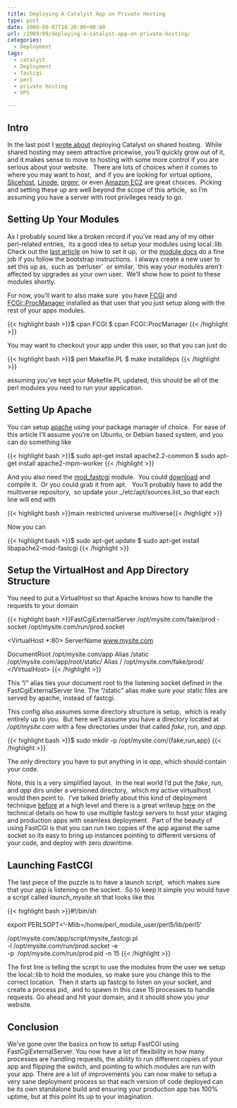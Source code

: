 ```yaml
---
title: Deploying A Catalyst App on Private Hosting
type: post
date: 2009-09-07T18:26:06+00:00
url: /2009/09/deploying-a-catalyst-app-on-private-hosting/
categories:
  - Deployment
tags:
  - catalyst
  - Deployment
  - fastcgi
  - perl
  - private hosting
  - VPS

---
```

## Intro

In the last post I <a title="deploying catalyst on shared hosting" href="http://blog.johngoulah.com/2009/08/deploying-catalyst-shared-hosting/" target="_blank">wrote about</a> deploying Catalyst on shared hosting.  While shared hosting may seem attractive pricewise, you&#8217;ll quickly grow out of it, and it makes sense to move to hosting with some more control if you are serious about your website.   There are lots of choices when it comes to where you may want to host,  and if you are looking for virtual options, <a title="slicehost" href="http://www.slicehost.com/" target="_blank">Slicehost</a>, <a title="linode" href="http://www.linode.com/" target="_blank">Linode</a>, <a title="prgmr" href="http://prgmr.com/xen/" target="_blank">prgmr</a>, or even <a title="ec2" href="http://aws.amazon.com/ec2/" target="_blank">Amazon EC2</a> are great choices.  Picking and setting these up are well beyond the scope of this article,  so I&#8217;m assuming you have a server with root privileges ready to go.

## Setting Up Your Modules

As I probably sound like a broken record if you&#8217;ve read any of my other perl-related entries,  its a good idea to setup your modules using local::lib.  Check out the <a title="catalyst-shared-hosting-deployment" href="http://blog.johngoulah.com/2009/08/deploying-catalyst-shared-hosting/" target="_blank">last article</a> on how to set it up,  or the <a title="local::lib docs" href="http://search.cpan.org/~apeiron/local-lib-1.004007/lib/local/lib.pm" target="_blank">module docs</a> do a fine job if you follow the bootstrap instructions.  I always create a new user to set this up as,  such as &#8216;perluser&#8217;  or similar,  this way your modules aren&#8217;t affected by upgrades as your own user.  We&#8217;ll show how to point to these modules shortly.

For now, you&#8217;ll want to also make sure  you have <a title="FCGI" href="http://search.cpan.org/~skimo/FCGI-0.67/FCGI.PL" target="_blank">FCGI</a> and <a title="fcgi::procmanager" href="http://search.cpan.org/~gbjk/FCGI-ProcManager-0.19/ProcManager.pm" target="_blank">FCGI::ProcManager</a> installed as that user that you just setup along with the rest of your apps modules.

{{< highlight bash >}}$ cpan FCGI
$ cpan FCGI::ProcManager
{{< /highlight >}}

You may want to checkout your app under this user, so that you can just do 

{{< highlight bash >}}$ perl Makefile.PL
$ make installdeps
{{< /highlight >}}

assuming you&#8217;ve kept your Makefile.PL updated, this should be all of the perl modules you need to run your application.

## Setting Up Apache

You can setup <a title="apache" href="http://httpd.apache.org/" target="_blank">apache</a> using your package manager of choice.  For ease of this article I&#8217;ll assume you&#8217;re on Ubuntu, or Debian based system, and you can do something like

{{< highlight bash >}}$ sudo apt-get install apache2.2-common
$ sudo apt-get install apache2-mpm-worker
{{< /highlight >}}

And you also need the <a title="mod_fastcgi" href="http://www.fastcgi.com/mod_fastcgi/docs/mod_fastcgi.html" target="_blank">mod_fastcgi</a> module.  You could <a title="download fastcgi" href="http://www.fastcgi.com/dist/" target="_blank">download</a> and compile it.  Or you could grab it from apt.   You&#8217;ll probably have to add the multiverse repository,  so update your _/etc/apt/sources.list_so that each line will end with

{{< highlight bash >}}main restricted universe multiverse{{< /highlight >}}

Now you can

{{< highlight bash >}}$ sudo apt-get update
$ sudo apt-get install libapache2-mod-fastcgi
{{< /highlight >}}

## Setup the VirtualHost and App Directory Structure

You need to put a VirtualHost so that Apache knows how to handle the requests to your domain

{{< highlight bash >}}FastCgiExternalServer /opt/mysite.com/fake/prod -socket /opt/mysite.com/run/prod.socket

&lt;VirtualHost *:80&gt;
ServerName www.mysite.com

DocumentRoot /opt/mysite.com/app
Alias /static /opt/mysite.com/app/root/static/
Alias / /opt/mysite.com/fake/prod/
&lt;/VirtualHost&gt;
{{< /highlight >}}

This &#8220;/&#8221; alias ties your document root to the listening socket defined in the FastCgiExternalServer line. The &#8220;/static&#8221; alias make sure your static files are served by apache, instead of fastcgi. 

This config also assumes some directory structure is setup,  which is really entirely up to you.  But here we&#8217;ll assume you have a directory located at _/opt/mysite.com_ with a few directories under that called _fake_, _run_, and _app_.

{{< highlight bash >}}$ sudo mkdir -p /opt/mysite.com/{fake,run,app}
{{< /highlight >}}

The only directory you have to put anything in is _app_, which should contain your code.

Note, this is a very simplified layout.  In the real world I&#8217;d put the _fake_, _run_, and _app_ dirs under a versioned directory,  which my active virtualhost would then point to.  I&#8217;ve talked briefly about this kind of deployment technique <a title="deployment techniques" href="http://blog.johngoulah.com/2009/03/code-deployment-techniques/" target="_blank">before</a> at a high level and there is a great writeup <a href="http://use.perl.org/firehose.pl?op=view&id=3641" target="_blank">here</a> on the technical details on how to use multiple fastcgi servers to host your staging and production apps with seamless deployment.  Part of the beauty of using FastCGI is that you can run two copies of the app against the same socket so its easy to bring up instances pointing to different versions of your code, and deploy with zero downtime.

## Launching FastCGI

The last piece of the puzzle is to have a launch script,  which makes sure that your app is listening on the socket.  So to keep it simple you would have a script called _launch_mysite.sh_ that looks like this

{{< highlight bash >}}#!/bin/sh

export PERL5OPT='-Mlib=/home/perl_module_user/perl5/lib/perl5'

/opt/mysite.com/app/script/mysite_fastcgi.pl \
-l /opt/mysite.com/run/prod.socket -e \
-p  /opt/mysite.com/run/prod.pid -n 15
{{< /highlight >}}

The first line is telling the script to use the modules from the user we setup the local::lib to hold the modules, so make sure you change this to the correct location.  Then it starts up fastcgi to listen on your socket, and create a process pid,  and to spawn in this case 15 processes to handle requests. Go ahead and hit your domain, and it should show you your website. 

## Conclusion

We&#8217;ve gone over the basics on how to setup FastCGI using FastCgiExternalServer. You now have a lot of flexibility in how many processes are handling requests, the ability to run different copies of your app and flipping the switch, and pointing to which modules are run with your app. There are a lot of improvements you can now make to setup a very sane deployment process so that each version of code deployed can be its own standalone build and ensuring your production app has 100% uptime, but at this point its up to your imagination.
